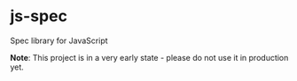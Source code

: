# js-spec
Spec library for JavaScript

**Note**: This project is in a very early state - please do not use it in production yet.
